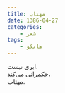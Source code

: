 ```yaml
---
title: مهتاب
date: 1386-04-27
categories:
    - شعر
tags:
    - هایکو
---
```


ابری نیست.  
حکمرانی می‌کند،  
مهتاب.
